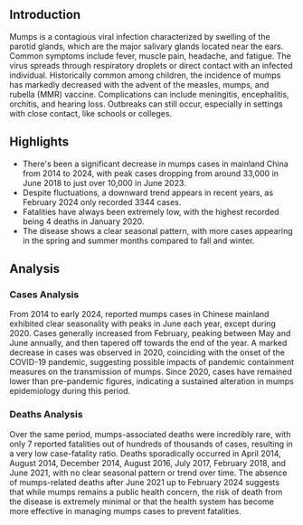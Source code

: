 ## Introduction

Mumps is a contagious viral infection characterized by swelling of the parotid glands, which are the major salivary glands located near the ears. Common symptoms include fever, muscle pain, headache, and fatigue. The virus spreads through respiratory droplets or direct contact with an infected individual. Historically common among children, the incidence of mumps has markedly decreased with the advent of the measles, mumps, and rubella (MMR) vaccine. Complications can include meningitis, encephalitis, orchitis, and hearing loss. Outbreaks can still occur, especially in settings with close contact, like schools or colleges.

## Highlights

- There's been a significant decrease in mumps cases in mainland China from 2014 to 2024, with peak cases dropping from around 33,000 in June 2018 to just over 10,000 in June 2023. <br/>
- Despite fluctuations, a downward trend appears in recent years, as February 2024 only recorded 3344 cases. <br/>
- Fatalities have always been extremely low, with the highest recorded being 4 deaths in January 2020. <br/>
- The disease shows a clear seasonal pattern, with more cases appearing in the spring and summer months compared to fall and winter. <br/>

## Analysis

### Cases Analysis
From 2014 to early 2024, reported mumps cases in Chinese mainland exhibited clear seasonality with peaks in June each year, except during 2020. Cases generally increased from February, peaking between May and June annually, and then tapered off towards the end of the year. A marked decrease in cases was observed in 2020, coinciding with the onset of the COVID-19 pandemic, suggesting possible impacts of pandemic containment measures on the transmission of mumps. Since 2020, cases have remained lower than pre-pandemic figures, indicating a sustained alteration in mumps epidemiology during this period.

### Deaths Analysis
Over the same period, mumps-associated deaths were incredibly rare, with only 7 reported fatalities out of hundreds of thousands of cases, resulting in a very low case-fatality ratio. Deaths sporadically occurred in April 2014, August 2014, December 2014, August 2016, July 2017, February 2018, and June 2021, with no clear seasonal pattern or trend over time. The absence of mumps-related deaths after June 2021 up to February 2024 suggests that while mumps remains a public health concern, the risk of death from the disease is extremely minimal or that the health system has become more effective in managing mumps cases to prevent fatalities.
